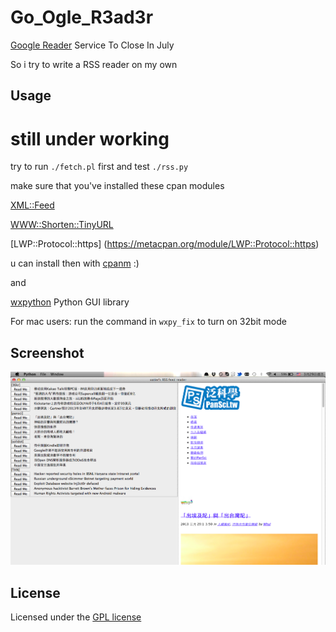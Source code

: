 Go\_Ogle\_R3ad3r
======================
[Google Reader](http://www.google.com.tw/reader/) Service To Close In July

So i try to write a RSS reader on my own

Usage
------
# still under working

try to run `./fetch.pl` first and test `./rss.py`

make sure that you've installed these cpan modules

[XML::Feed](https://metacpan.org/module/XML::Feed)

[WWW::Shorten::TinyURL](https://metacpan.org/module/WWW::Shorten::TinyURL)

[LWP::Protocol::https] (https://metacpan.org/module/LWP::Protocol::https)

u can install then with [cpanm](https://metacpan.org/module/App::cpanminus) :)

and

[wxpython](http://wxpython.org/) Python GUI library

For mac users: run the command in `wxpy_fix` to turn on 32bit mode

Screenshot
----------
![screenshot](/Screenshot.png)

License
----------
Licensed under the [GPL license](http://www.gnu.org/licenses/gpl.html)
